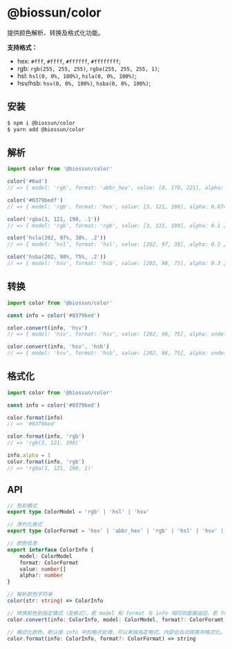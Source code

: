 # @biossun/color

提供颜色解析、转换及格式化功能。

**支持格式：**

-   hex: `#fff`, `#ffff`, `#ffffff`, `#ffffffff`;
-   rgb: `rgb(255, 255, 255)`, `rgba(255, 255, 255, 1)`;
-   hsl: `hsl(0, 0%, 100%)`, `hsla(0, 0%, 100%)`;
-   hsv/hsb: `hsv(0, 0%, 100%)`, `hsba(0, 0%, 100%)`;

## 安装

```bash
$ npm i @biossun/color
$ yarn add @biossun/color
```

## 解析

```javascript
import color from '@biossun/color'

color('#0ad')
// => { model: 'rgb', format: 'abbr_hex', value: [0, 170, 221], alpha: undefined }

color('#0379bedf')
// => { model: 'rgb', format: 'hex', value: [3, 121, 190], alpha: 0.8745098 }

color('rgba(3, 121, 190, .1'))
// => { model: 'rgb', format: 'rgb', value: [3, 121, 190], alpha: 0.1 }

color('hsla(202, 97%, 38%, .2'))
// => { model: 'hsl', format: 'hsl', value: [202, 97, 38], alpha: 0.2 }

color('hsba(202, 98%, 75%, .2'))
// => { model: 'hsv', format: 'hsb', value: [202, 98, 75], alpha: 0.3 }
```

## 转换

```javascript
import color from '@biossun/color'

const info = color('#0379bed')

color.convert(info, 'hsv')
// => { model: 'hsv', format: 'hsv', value: [202, 98, 75], alpha: undefined }

color.convert(info, 'hsv', 'hsb')
// => { model: 'hsv', format: 'hsb', value: [202, 98, 75], alpha: undefined }
```

## 格式化

```javascript
import color from '@biossun/color'

const info = color('#0379bed')

color.format(info)
// => '#0379bed'

color.format(info, 'rgb')
// => 'rgb(3, 121, 190)'

info.alpha = 1
color.format(info, 'rgb')
// => 'rgba(3, 121, 190, 1)'
```

## API

```typescript
// 色彩模式
export type ColorModel = 'rgb' | 'hsl' | 'hsv'

// 序列化格式
export type ColorFormat = 'hex' | 'abbr_hex' | 'rgb' | 'hsl' | 'hsv' | 'hsb'

// 颜色信息
export interface ColorInfo {
    model: ColorModel
    format: ColorFormat
    value: number[]
    alpha?: number
}

// 解析颜色字符串
color(str: string) => ColorInfo

// 转换颜色到指定模式（及格式），若 model 和 format 与 info 相同则直接返回，若 format 与 modal 不匹配则抛出异常
color.convert(info: ColorInfo, model: ColorModel, format?: ColorForamt = model) => ColorInfo

// 格式化颜色，默认按 info 中的格式处理，可以单独指定格式，内部会自动转换并格式化。
color.format(info: ColorInfo, format?: ColorFormat) => string
```
